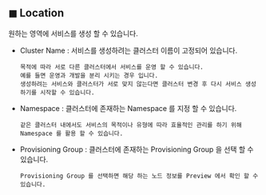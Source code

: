 ## &#9724; Location
원하는 영역에 서비스를 생성 할 수 있습니다.

+ Cluster Name : 서비스를 생성하려는 클러스터 이름이 고정되어 있습니다.
    ```  
    목적에 따라 서로 다른 클러스터에서 서비스를 운영 할 수 있습니다.
    예를 들면 운영과 개발을 분리 시키는 경우 입니다.
    생성하려는 서비스와 클러스터가 서로 맞지 않는다면 클러스터 변경 후 다시 서비스 생성하기를 시작할 수 있습니다.
    ```
+ Namespace : 클러스터에 존재하는 Namespace 를 지정 할 수 있습니다.
    ```  
    같은 클러스터 내에서도 서비스의 목적이나 유형에 따라 효율적인 관리를 하기 위해 Namespace 를 활용 할 수 있습니다.
    ```
+ Provisioning Group : 클러스터에 존재하는 Provisioning Group 을 선택 할 수 있습니다.
    ```  
    Provisioning Group 를 선택하면 해당 하는 노드 정보를 Preview 에서 확인 할 수 있습니다.
    ```
